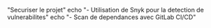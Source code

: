 "Securiser le projet"  echo "- Utilisation de Snyk pour la detection de vulnerabilites"  echo "- Scan de dependances avec GitLab CI/CD" 
